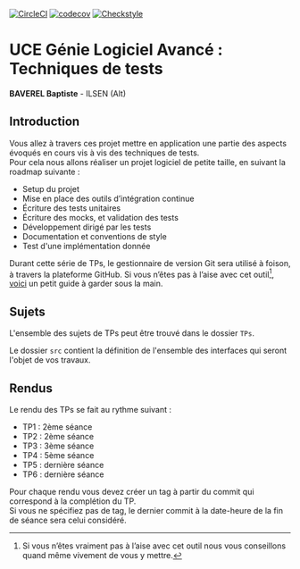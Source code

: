 [![CircleCI](https://dl.circleci.com/status-badge/img/gh/BaptisteBaverel/ceri-m1-techniques-de-test/tree/master.svg?style=svg)](https://dl.circleci.com/status-badge/redirect/gh/BaptisteBaverel/ceri-m1-techniques-de-test/tree/master)
[![codecov](https://codecov.io/gh/BaptisteBaverel/ceri-m1-techniques-de-test/graph/badge.svg?token=CJWM7518NK)](https://codecov.io/gh/BaptisteBaverel/ceri-m1-techniques-de-test)
[![Checkstyle](https://circleci.com/gh/<your-username>/<your-repo>.svg?style=svg)](https://circleci.com/gh/<your-username>/<your-repo>)

# UCE Génie Logiciel Avancé : Techniques de tests

**BAVEREL Baptiste** - ILSEN (Alt)

## Introduction

Vous allez à travers ces projet mettre en application une partie des aspects évoqués en cours vis à vis des techniques de tests.  
Pour cela nous allons réaliser un projet logiciel de petite taille, en suivant la roadmap suivante : 
- Setup du projet
- Mise en place des outils d’intégration continue
- Écriture des tests unitaires
- Écriture des mocks, et validation des tests
- Développement dirigé par les tests
- Documentation et conventions de style
- Test d'une implémentation donnée

Durant cette série de TPs, le gestionnaire de version Git sera utilisé à foison, à travers la plateforme GitHub. Si vous n’êtes pas à l’aise avec cet outil[^1], [voici](http://rogerdudler.github.io/git-guide/) un petit guide à garder sous la main.

## Sujets

L'ensemble des sujets de TPs peut être trouvé dans le dossier `TPs`.

Le dossier `src` contient la définition de l'ensemble des interfaces qui seront l'objet de vos travaux.

## Rendus

Le rendu des TPs se fait au rythme suivant :

- TP1 : 2ème séance
- TP2 : 2ème séance
- TP3 : 3ème séance
- TP4 : 5ème séance
- TP5 : dernière séance
- TP6 : dernière séance

Pour chaque rendu vous devez créer un tag à partir du commit qui correspond à la complétion du TP.  
Si vous ne spécifiez pas de tag, le dernier commit à la date-heure de la fin de séance sera celui considéré.

[^1]: Si vous n’êtes vraiment pas à l’aise avec cet outil nous vous conseillons quand même vivement de vous y mettre.
